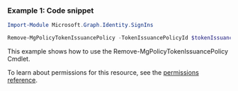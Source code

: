 ### Example 1: Code snippet

```powershellImport-Module Microsoft.Graph.Identity.SignIns

Remove-MgPolicyTokenIssuancePolicy -TokenIssuancePolicyId $tokenIssuancePolicyId
```
This example shows how to use the Remove-MgPolicyTokenIssuancePolicy Cmdlet.
To learn about permissions for this resource, see the [permissions reference](/graph/permissions-reference).


